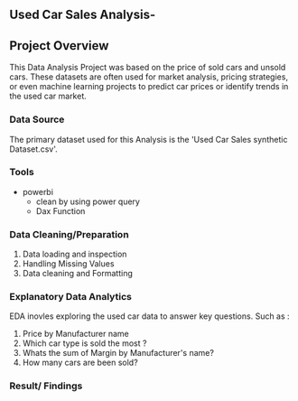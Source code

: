 ## Used Car Sales Analysis-

## Project Overview
This Data Analysis Project  was based on the price of sold cars and unsold cars. These datasets are often used for market analysis, pricing strategies, or even machine learning projects to predict car prices or identify trends in the used car market.


### Data Source 
The primary dataset used for this Analysis is the  'Used Car Sales synthetic Dataset.csv'.

### Tools
- powerbi
  - clean by using power query
  - Dax Function
    
 ### Data Cleaning/Preparation 
 1.  Data loading and inspection
 2.  Handling Missing Values
 3.  Data cleaning and Formatting

  ### Explanatory Data Analytics
  EDA inovles exploring the used car data to answer key questions. Such as :
  1. Price by Manufacturer name
  2. Which car type is sold the most ?
  3. Whats the sum of Margin by Manufacturer's name?
  4. How many cars are been sold?

  ### Result/ Findings 
  
  
